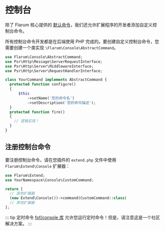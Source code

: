 <template>
  <processing class="blue"></processing>
</template>

# 控制台

除了 Flarum 核心提供的 [默认命令](../console.md)，我们还允许扩展程序的开发者添加自定义控制台命令。

所有控制台命令开发都是在后端使用 PHP 完成的。要创建自定义控制台命令，您需要创建一个类实现 `\Flarum\Console\AbstractCommand`。

```php
use Flarum\Console\AbstractCommand;
use Psr\Http\Message\ServerRequestInterface;
use Psr\Http\Server\MiddlewareInterface;
use Psr\Http\Server\RequestHandlerInterface;

class YourCommand implements AbstractCommand {
  protected function configure()
  {
      $this
          ->setName('您的命令名')
          ->setDescription('您的命令描述');
  }
  protected function fire()
  {
    // 逻辑实现！
  }
}
```

## 注册控制台命令

要注册控制台命令，请在您插件的 `extend.php` 文件中使用 `Flarum\Extend\Console` 扩展器：

```php
use Flarum\Extend;
use YourNamespace\Console\CustomCommand;

return [
  // 其他扩展器
  (new Extend\Console())->command(CustomCommand::class)
  // 其他扩展器
];
```

::: tip 定时命令
[fof/console 库](https://github.com/FriendsOfFlarum/console) 允许您运行定时命令！但是，请注意这是一个社区解决方案。
:::
